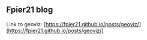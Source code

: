 ## Fpier21 blog

Link to geoviz: [https://fpier21.github.io/posts/geoviz/](https://fpier21.github.io/posts/geoviz/)
